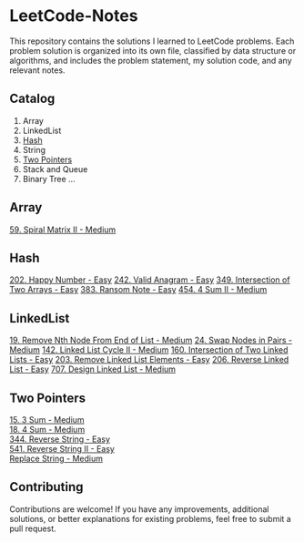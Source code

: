 # LeetCode-Notes

This repository contains the solutions I learned to LeetCode problems. Each problem solution is organized into its own file, classified by data structure or algorithms, and includes the problem statement, my solution code, and any relevant notes.

## Catalog
1. Array
2. LinkedList
3. [Hash](https://github.com/Lexiealwayswins/Leetcode-Note/tree/main/Hash)
4. String
5. [Two Pointers](https://github.com/Lexiealwayswins/Leetcode-Note/tree/main/TwoPointers)
6. Stack and Queue
7. Binary Tree
...

## Array
[59. Spiral Matrix II - Medium](https://github.com/Lexiealwayswins/Leetcode-Note/blob/main/Array/59_SpiralMatrix_II.md)

## Hash
[202. Happy Number - Easy](https://github.com/Lexiealwayswins/Leetcode-Note/blob/main/Hash/202_HappyNumber.md)
[242. Valid Anagram - Easy](https://github.com/Lexiealwayswins/Leetcode-Note/blob/main/Hash/242_ValidAnagram.md)
[349. Intersection of Two Arrays - Easy](https://github.com/Lexiealwayswins/Leetcode-Note/blob/main/Hash/349_IntersectionofTwoArrays.md)
[383. Ransom Note - Easy](https://github.com/Lexiealwayswins/Leetcode-Note/blob/main/Hash/383_RansomNote.md)
[454. 4 Sum II - Medium](https://github.com/Lexiealwayswins/Leetcode-Note/blob/main/Hash/454_4Sum_II.md)  

## LinkedList
[19. Remove Nth Node From End of List - Medium](https://github.com/Lexiealwayswins/Leetcode-Note/blob/main/LinkedList/19_RemoveNthNodeFromEndofList.md)
[24. Swap Nodes in Pairs - Medium](https://github.com/Lexiealwayswins/Leetcode-Note/blob/main/LinkedList/24_SwapNodesinPairs.md)
[142. Linked List Cycle II - Medium](https://github.com/Lexiealwayswins/Leetcode-Note/blob/main/LinkedList/142.%20LinkedListCycle_II.md)
[160. Intersection of Two Linked Lists - Easy](https://github.com/Lexiealwayswins/Leetcode-Note/blob/main/LinkedList/160_IntersectionofTwoLinkedLists.md)
[203. Remove Linked List Elements - Easy](https://github.com/Lexiealwayswins/Leetcode-Note/blob/main/LinkedList/203_RemoveLinkedListElements.md)
[206. Reverse Linked List - Easy](https://github.com/Lexiealwayswins/Leetcode-Note/blob/main/LinkedList/206_ReverseLinkedList.md)
[707. Design Linked List - Medium](https://github.com/Lexiealwayswins/Leetcode-Note/blob/main/LinkedList/707_DesignLinkedList.md)

## Two Pointers  
[15. 3 Sum - Medium](https://github.com/Lexiealwayswins/Leetcode-Note/blob/main/Hash/15_3Sum.md)  
[18. 4 Sum - Medium](https://github.com/Lexiealwayswins/Leetcode-Note/blob/main/TwoPointers/18_4Sum.md)  
[344. Reverse String - Easy](https://github.com/Lexiealwayswins/Leetcode-Note/blob/main/TwoPointers/344_ReverseString.md)  
[541. Reverse String II - Easy](https://github.com/Lexiealwayswins/Leetcode-Note/blob/main/TwoPointers/541_ReverseString_II.md)  
[Replace String - Medium](https://github.com/Lexiealwayswins/Leetcode-Note/blob/main/TwoPointers/ReplaceNumber.md)

## Contributing
Contributions are welcome! 
If you have any improvements, additional solutions, or better explanations for existing problems, feel free to submit a pull request.